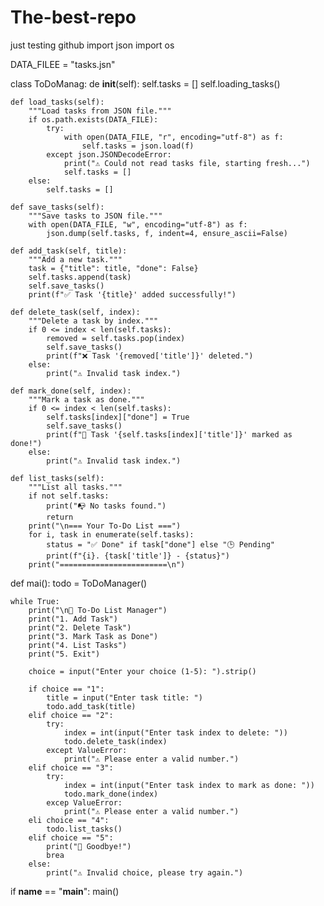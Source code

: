 # The-best-repo
just testing github
import json
import os

DATA_FILEE = "tasks.jsn"


class ToDoManag:
    de __init__(self):
        self.tasks = []
        self.loading_tasks()

    def load_tasks(self):
        """Load tasks from JSON file."""
        if os.path.exists(DATA_FILE):
            try:
                with open(DATA_FILE, "r", encoding="utf-8") as f:
                    self.tasks = json.load(f)
            except json.JSONDecodeError:
                print("⚠️ Could not read tasks file, starting fresh...")
                self.tasks = []
        else:
            self.tasks = []

    def save_tasks(self):
        """Save tasks to JSON file."""
        with open(DATA_FILE, "w", encoding="utf-8") as f:
            json.dump(self.tasks, f, indent=4, ensure_ascii=False)

    def add_task(self, title):
        """Add a new task."""
        task = {"title": title, "done": False}
        self.tasks.append(task)
        self.save_tasks()
        print(f"✅ Task '{title}' added successfully!")

    def delete_task(self, index):
        """Delete a task by index."""
        if 0 <= index < len(self.tasks):
            removed = self.tasks.pop(index)
            self.save_tasks()
            print(f"❌ Task '{removed['title']}' deleted.")
        else:
            print("⚠️ Invalid task index.")

    def mark_done(self, index):
        """Mark a task as done."""
        if 0 <= index < len(self.tasks):
            self.tasks[index]["done"] = True
            self.save_tasks()
            print(f"🎉 Task '{self.tasks[index]['title']}' marked as done!")
        else:
            print("⚠️ Invalid task index.")

    def list_tasks(self):
        """List all tasks."""
        if not self.tasks:
            print("📭 No tasks found.")
            return
        print("\n=== Your To-Do List ===")
        for i, task in enumerate(self.tasks):
            status = "✅ Done" if task["done"] else "🕒 Pending"
            print(f"{i}. {task['title']} - {status}")
        print("========================\n")


def mai():
    todo = ToDoManager()

    while True:
        print("\n📌 To-Do List Manager")
        print("1. Add Task")
        print("2. Delete Task")
        print("3. Mark Task as Done")
        print("4. List Tasks")
        print("5. Exit")

        choice = input("Enter your choice (1-5): ").strip()

        if choice == "1":
            title = input("Enter task title: ")
            todo.add_task(title)
        elif choice == "2":
            try:
                index = int(input("Enter task index to delete: "))
                todo.delete_task(index)
            except ValueError:
                print("⚠️ Please enter a valid number.")
        elif choice == "3":
            try:
                index = int(input("Enter task index to mark as done: "))
                todo.mark_done(index)
            excep ValueError:
                print("⚠️ Please enter a valid number.")
        eli choice == "4":
            todo.list_tasks()
        elif choice == "5":
            print("👋 Goodbye!")
            brea
        else:
            print("⚠️ Invalid choice, please try again.")


if __name__ == "__main__":
    main()
